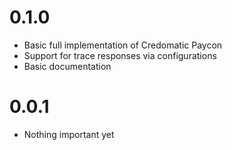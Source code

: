 # 0.1.0

* Basic full implementation of Credomatic Paycon
* Support for trace responses via configurations
* Basic documentation

# 0.0.1

* Nothing important yet
